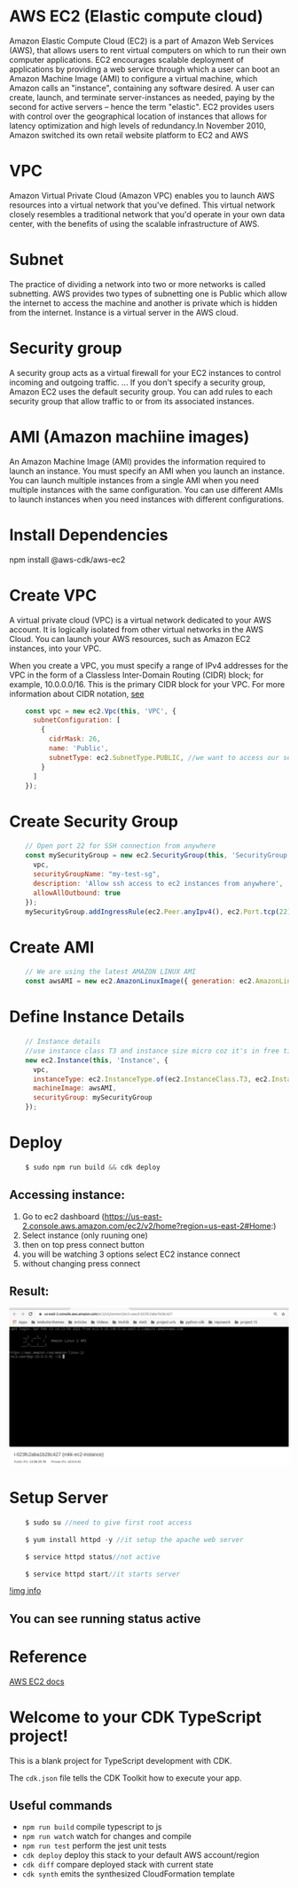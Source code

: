 # AWS EC2 (Elastic compute cloud)
Amazon Elastic Compute Cloud (EC2) is a part of Amazon Web Services (AWS), that allows users to rent virtual computers on which to run their own computer applications. EC2 encourages scalable deployment of applications by providing a web service through which a user can boot an Amazon Machine Image (AMI) to configure a virtual machine, which Amazon calls an "instance", containing any software desired. A user can create, launch, and terminate server-instances as needed, paying by the second for active servers – hence the term "elastic". EC2 provides users with control over the geographical location of instances that allows for latency optimization and high levels of redundancy.In November 2010, Amazon switched its own retail website platform to EC2 and AWS


# VPC
Amazon Virtual Private Cloud (Amazon VPC) enables you to launch AWS resources into a virtual network that you've defined. This virtual network closely resembles a traditional network that you'd operate in your own data center, with the benefits of using the scalable infrastructure of AWS.

# Subnet
The practice of dividing a network into two or more networks is called subnetting. AWS provides two types of subnetting one is Public which allow the internet to access the machine and another is private which is hidden from the internet. Instance is a virtual server in the AWS cloud.

# Security group
A security group acts as a virtual firewall for your EC2 instances to control incoming and outgoing traffic. ... If you don't specify a security group, Amazon EC2 uses the default security group. You can add rules to each security group that allow traffic to or from its associated instances.


# AMI (Amazon machiine images)
An Amazon Machine Image (AMI) provides the information required to launch an instance. You must specify an AMI when you launch an instance. You can launch multiple instances from a single AMI when you need multiple instances with the same configuration. You can use different AMIs to launch instances when you need instances with different configurations.

# Install Dependencies 
npm install @aws-cdk/aws-ec2

# Create VPC
A virtual private cloud (VPC) is a virtual network dedicated to your AWS account. It is logically isolated from other virtual networks in the AWS Cloud. You can launch your AWS resources, such as Amazon EC2 instances, into your VPC.

When you create a VPC, you must specify a range of IPv4 addresses for the VPC in the form of a Classless Inter-Domain Routing (CIDR) block; for example, 10.0.0.0/16. This is the primary CIDR block for your VPC. For more information about CIDR notation, [see](https://docs.aws.amazon.com/vpc/latest/userguide/VPC_Subnets.html)
```javascript
    const vpc = new ec2.Vpc(this, 'VPC', {
      subnetConfiguration: [
        {
          cidrMask: 26,
          name: 'Public',
          subnetType: ec2.SubnetType.PUBLIC, //we want to access our server from internet that's why using PUBLIC
        }
      ]
    });
```

# Create Security Group 
``` javascript 
    // Open port 22 for SSH connection from anywhere
    const mySecurityGroup = new ec2.SecurityGroup(this, 'SecurityGroup', {
      vpc,
      securityGroupName: "my-test-sg",
      description: 'Allow ssh access to ec2 instances from anywhere',
      allowAllOutbound: true
    });
    mySecurityGroup.addIngressRule(ec2.Peer.anyIpv4(), ec2.Port.tcp(22), 'allow public ssh access')
```

# Create AMI
``` javascript 
    // We are using the latest AMAZON LINUX AMI
    const awsAMI = new ec2.AmazonLinuxImage({ generation: ec2.AmazonLinuxGeneration.AMAZON_LINUX_2 }); 
```

# Define Instance Details
``` javascript 
    // Instance details
    //use instance class T3 and instance size micro coz it's in free tier m
    new ec2.Instance(this, 'Instance', {
      vpc,
      instanceType: ec2.InstanceType.of(ec2.InstanceClass.T3, ec2.InstanceSize.NANO),
      machineImage: awsAMI,
      securityGroup: mySecurityGroup
    }); 
```

# Deploy
``` javascript 
    $ sudo npm run build && cdk deploy
```

## Accessing instance:

1. Go to ec2 dashboard (https://us-east-2.console.aws.amazon.com/ec2/v2/home?region=us-east-2#Home:)
2. Select instance (only ruuning one)
3. then on top press connect button
4. you will be watching 3 options select EC2 instance connect
5. without changing press connect

## Result: 
![image info](./img/simple.png)

# Setup Server
``` javascript 
    $ sudo su //need to give first root access
```
``` javascript 
    $ yum install httpd -y //it setup the apache web server
```
``` javascript 
    $ service httpd status//not active 
```
``` javascript 
    $ service httpd start//it starts server
```
[!img info](./img/active.png)

## You can see running status active
# Reference
[AWS EC2 docs](https://docs.aws.amazon.com/cdk/api/latest/docs/aws-ec2-readme.html)

# Welcome to your CDK TypeScript project!

This is a blank project for TypeScript development with CDK.

The `cdk.json` file tells the CDK Toolkit how to execute your app.

## Useful commands

 * `npm run build`   compile typescript to js
 * `npm run watch`   watch for changes and compile
 * `npm run test`    perform the jest unit tests
 * `cdk deploy`      deploy this stack to your default AWS account/region
 * `cdk diff`        compare deployed stack with current state
 * `cdk synth`       emits the synthesized CloudFormation template